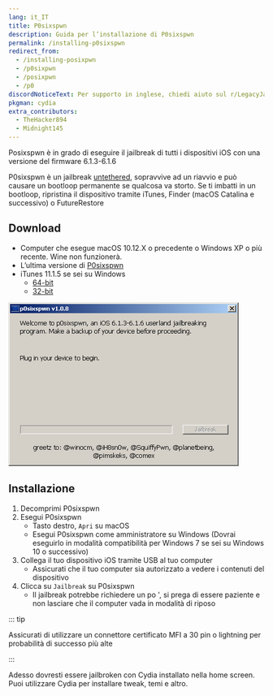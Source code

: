 ```yaml
---
lang: it_IT
title: P0sixspwn
description: Guida per l’installazione di P0sixspwn
permalink: /installing-p0sixspwn
redirect_from:
  - /installing-posixpwn
  - /p0sixpwn
  - /posixpwn
  - /p0
discordNoticeText: Per supporto in inglese, chiedi aiuto sul r/LegacyJailbreak [Discord Server](http://discord.legacyjailbreak.com/).
pkgman: cydia
extra_contributors:
  - TheHacker894
  - Midnight145
---
```


Posixspwn è in grado di eseguire il jailbreak di tutti i dispositivi iOS con una versione del firmware 6.1.3-6.1.6

P0sixspwn è un jailbreak [untethered](/types-of-jailbreak/#untethered-jailbreaks), sopravvive ad un riavvio e può causare un bootloop permanente se qualcosa va storto. Se ti imbatti in un bootloop, ripristina il dispositivo tramite iTunes, Finder (macOS Catalina e successivo) o FutureRestore

## Download

- Computer che esegue macOS 10.12.X o precedente o Windows XP o più recente. Wine non funzionerà.
- L’ultima versione di [P0sixspwn](https://ih8sn0w.com/p0sixspwn.html)
- iTunes 11.1.5 se sei su Windows
  - [64-bit](https://secure-appldnld.apple.com/iTunes11/031-3482.20140225.kdX8s/iTunes64Setup.exe)
  - [32-bit](https://secure-appldnld.apple.com/iTunes11/031-3481.20140225.SdYYY/iTunesSetup.exe)

![Uno screenshot di P0sispwn (Windows)](/assets/images/p0sixspwn-win.png)

## Installazione

1. Decomprimi P0sixspwn
1. Esegui P0sixspwn
    - Tasto destro, `Apri` su macOS
    - Esegui P0sixspwn come amministratore su Windows (Dovrai eseguirlo in modalità compatibilità per Windows 7 se sei su Windows 10 o successivo)
1. Collega il tuo dispositivo iOS tramite USB al tuo computer
    - Assicurati che il tuo computer sia autorizzato a vedere i contenuti del dispositivo
1. Clicca su `Jailbreak` su P0sixspwn
    - Il jailbreak potrebbe richiedere un po ', si prega di essere paziente e non lasciare che il computer vada in modalità di riposo

::: tip

Assicurati di utilizzare un connettore certificato MFI a 30 pin o lightning per probabilità di successo più alte

:::

Adesso dovresti essere jailbroken con Cydia installato nella home screen. Puoi utilizzare Cydia per installare <router-link to="/faq/#what-are-tweaks">tweak</router-link>, temi e altro.
